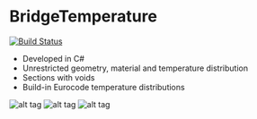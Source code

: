# BridgeTemperature

[![Build Status](https://dev.azure.com/michalzeg/GitHub/_apis/build/status/BridgeTemperature)](https://dev.azure.com/michalzeg/GitHub/_build/latest?definitionId=10)

- Developed in C#
- Unrestricted geometry, material and temperature distribution 
- Sections with voids
- Build-in Eurocode temperature distributions

![alt tag](https://cloud.githubusercontent.com/assets/16364170/15094485/ce664458-14a5-11e6-94a6-399a01d7a44c.PNG)
![alt tag](https://cloud.githubusercontent.com/assets/16364170/15094486/ce7fcd10-14a5-11e6-9711-d07a08a64f53.PNG)
![alt tag](https://cloud.githubusercontent.com/assets/16364170/15094487/ce92305e-14a5-11e6-8115-47eb083322af.PNG)
